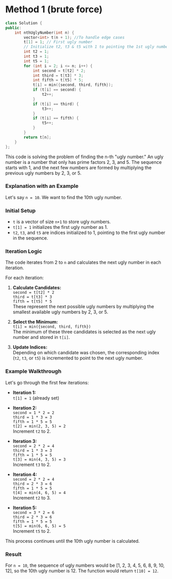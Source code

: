 # Method 1 (brute force)
```cpp
class Solution {
public:
    int nthUglyNumber(int n) {
        vector<int> t(n + 1); //To handle edge cases
        t[1] = 1; // First ugly number
        // Initialize t2, t3 & t5 with 1 to pointing the 1st ugly number
        int t2 = 1;
        int t3 = 1;
        int t5 = 1;
        for (int i = 2; i <= n; i++) {
            int second = t[t2] * 2;
            int third = t[t3] * 3;
            int fifth = t[t5] * 5;
            t[i] = min({second, third, fifth});
            if (t[i] == second) {
                t2++;
            }
            if (t[i] == third) {
                t3++;
            }
            if (t[i] == fifth) {
                t5++;
            }
        }
        return t[n];
    }
};
```
This code is solving the problem of finding the n-th "ugly number." An ugly number is a number that only has prime factors 2, 3, and 5. The sequence starts with 1, and the next few numbers are formed by multiplying the previous ugly numbers by 2, 3, or 5.

### Explanation with an Example

Let's say `n = 10`. We want to find the 10th ugly number.

### Initial Setup

- `t` is a vector of size `n+1` to store ugly numbers.
- `t[1] = 1` initializes the first ugly number as 1.
- `t2`, `t3`, and `t5` are indices initialized to 1, pointing to the first ugly number in the sequence.

### Iteration Logic

The code iterates from 2 to `n` and calculates the next ugly number in each iteration.

For each iteration:
1. **Calculate Candidates:**  
   `second = t[t2] * 2`  
   `third = t[t3] * 3`  
   `fifth = t[t5] * 5`  
   These represent the next possible ugly numbers by multiplying the smallest available ugly numbers by 2, 3, or 5.

2. **Select the Minimum:**  
   `t[i] = min({second, third, fifth})`  
   The minimum of these three candidates is selected as the next ugly number and stored in `t[i]`.

3. **Update Indices:**  
   Depending on which candidate was chosen, the corresponding index (`t2`, `t3`, or `t5`) is incremented to point to the next ugly number.

### Example Walkthrough

Let's go through the first few iterations:

- **Iteration 1:**  
  `t[1] = 1` (already set)

- **Iteration 2:**  
  `second = 1 * 2 = 2`  
  `third = 1 * 3 = 3`  
  `fifth = 1 * 5 = 5`  
  `t[2] = min(2, 3, 5) = 2`  
  Increment `t2` to 2.

- **Iteration 3:**  
  `second = 2 * 2 = 4`  
  `third = 1 * 3 = 3`  
  `fifth = 1 * 5 = 5`  
  `t[3] = min(4, 3, 5) = 3`  
  Increment `t3` to 2.

- **Iteration 4:**  
  `second = 2 * 2 = 4`  
  `third = 2 * 3 = 6`  
  `fifth = 1 * 5 = 5`  
  `t[4] = min(4, 6, 5) = 4`  
  Increment `t2` to 3.

- **Iteration 5:**  
  `second = 3 * 2 = 6`  
  `third = 2 * 3 = 6`  
  `fifth = 1 * 5 = 5`  
  `t[5] = min(6, 6, 5) = 5`  
  Increment `t5` to 2.

This process continues until the 10th ugly number is calculated.

### Result
For `n = 10`, the sequence of ugly numbers would be [1, 2, 3, 4, 5, 6, 8, 9, 10, 12], so the 10th ugly number is 12. The function would return `t[10] = 12`.

